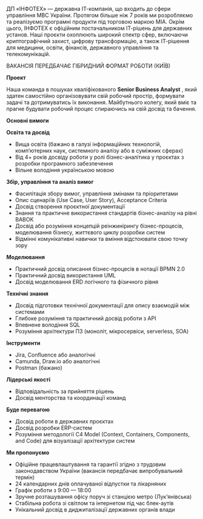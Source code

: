 ДП «ІНФОТЕХ» — державна ІТ-компанія, що входить до сфери управління МВС
України. Протягом більше ніж 7 років ми розробляємо та реалізуємо програмні
продукти під торговою маркою МІА. Окрім цього, ІНФОТЕХ є офіційним
постачальником ІТ-рішень для державних установ. Наші проєкти охоплюють широкий
спектр сфер, включаючи криптографічний захист, цифрову трансформацію, а також
ІТ-рішення для медицини, освіти, фінансів, державного управління та
телекомунікацій.  
  
ВАКАНСІЯ ПЕРЕДБАЧАЄ ГІБРИДНИЙ ФОРМАТ РОБОТИ (КИЇВ)

**Проект**  
  
Наша команда в пошуках кваліфікованого **Senior Business Аnalyst** , який
здатен самостійно організовувати свій робочий простір, формувати задачі та
дотримуватись їх виконання. Майбутнього колегу, який вміє та прагне будувати
робочий процес спираючись на свій досвід та бачення.  
  
**Основні вимоги**

**Освіта та досвід**

  * Вища освіта (бажано в галузі інформаційних технологій, комп’ютерних наук, системного аналізу або в суміжних сферах)
  * Від 4+ років досвіду роботи у ролі бізнес-аналітика у проєктах з розробки програмного забезпечення
  * Вільне володіння українською мовою

**Збір, управління та аналіз вимог**

  * Фасилітація збору вимог, управління змінами та пріоритетами
  * Опис сценаріїв (Use Case, User Story), Acceptance Criteria
  * Досвід створення проєктної документації
  * Знання та практичне використання стандартів бізнес-аналізу на рівні BABOK
  * Досвід або розуміння концепцій реінжинірингу бізнес-процесів, моделювання бізнесу, життєвого циклу розробки систем
  * Відмінні комунікативні навички та вміння відстоювати свою точку зору

**Моделювання**

  * Практичний досвід описання бізнес-процесів в нотації BPMN 2.0
  * Практичний досвід використання UML
  * Досвід моделювання ERD логічного та фізичного рівня

**Технічні знання**

  * Досвід підготовки технічної документації для опису взаємодій між системами
  * Глибоке розуміння та практичний досвід роботи з API
  * Впевнене володіння SQL
  * Розуміння архітектури ПЗ (моноліт, мікросервіси, serverless, SOA)

**Інструменти**

  * Jira, Confluence або аналогічні
  * Camunda, Draw.io або аналогічні
  * Postman (бажано)

**Лідерські якості**

  * Відповідальність за прийняття рішень
  * Досвід менторства та координації команд

**Буде перевагою**

  * Досвід роботи в державних проєктах
  * Досвід розробки ERP-систем
  * Розуміння методології C4 Model (Context, Containers, Components, and Code) для візуалізації архітектури систем

**Ми пропонуємо**

  * Офіційне працевлаштування та гарантії згідно з трудовим законодавством України (вакансія передбачає випробувальний термін)
  * 24 календарних днів оплачуваної відпустки та лікарняних
  * Графік роботи з 9:00 — 18:00
  * Зручне розташування офісу поруч зі станцією метро (Лук’янівська)
  * Стабільна робота зі світлом та інтернетом під час блек-аутів
  * Унікальний досвід в диджиталізації державних органів влади